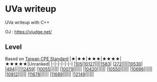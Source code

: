 # UVa writeup
UVa writeup with C++

OJ : https://vjudge.net/

## Level
Based on [Taiwan CPE Standard](http://par.cse.nsysu.edu.tw/~advprog/star.php) 
|★|★★|★★★|★★★★|★★★★★|Unranked|
|-|-|-|-|-|-|
|[105](Problem/level1/105/105.md)|[10127](Problem/level2/10127/10127.md)||||[1583](Problem/unranked/1583/1583.md)|
|[272](Problem/level1/272/272.md)|||||[10530](Problem/unranked/10530/10530.md)|
|[494](Problem/level1/494/494.md)|||||[12459](Problem/unranked/12459/12459.md)|
|[10055](Problem/level1/10055/10055.md)||||||
|[10079](Problem/level1/10079/10079.md)||||||
|[10420](Problem/level1/10420/10420.md)||||||
|[10550](Problem/level1/10550/10550.md)||||||
|[10696](Problem/level1/10696/10696.md)||||||
|[10812](Problem/level1/10812/10812.md)||||||
|[11678](Problem/level1/11678/11678.md)||||||
|[11689](Problem/level1/11689/11689.md)||||||
|[12149](Problem/level1/12149/12149.md)||||||
